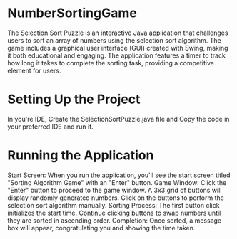 # NumberSortingGame
The Selection Sort Puzzle is an interactive Java application that challenges users to sort an array of numbers using the selection sort algorithm. The game includes a graphical user interface (GUI) created with Swing, making it both educational and engaging. The application features a timer to track how long it takes to complete the sorting task, providing a competitive element for users.

# Setting Up the Project

In you're IDE, Create the SelectionSortPuzzle.java file and Copy the code in your preferred IDE and run it.

# Running the Application
Start Screen: When you run the application, you'll see the start screen titled "Sorting Algorithm Game" with an "Enter" button.
Game Window: Click the "Enter" button to proceed to the game window.
A 3x3 grid of buttons will display randomly generated numbers.
Click on the buttons to perform the selection sort algorithm manually.
Sorting Process:
The first button click initializes the start time.
Continue clicking buttons to swap numbers until they are sorted in ascending order.
Completion: Once sorted, a message box will appear, congratulating you and showing the time taken.
